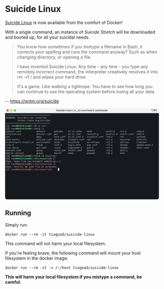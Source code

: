 Suicide Linux
=============

[Suicide Linux](https://qntm.org/suicide) is now available from the comfort of Docker!

With a single command, an instance of _Suicide Stretch_ will be downloaded and booted up, for all your suicidal needs.

>You know how sometimes if you mistype a filename in Bash, it corrects your spelling and runs the command anyway? Such as when changing directory, or opening a file.
>
>I have invented Suicide Linux. Any time - any time - you type any remotely incorrect command, the interpreter creatively resolves it into rm -rf / and wipes your hard drive.
>
>It's a game. Like walking a tightrope. You have to see how long you can continue to use the operating system before losing all your data.

-- https://qntm.org/suicide

![screenshot](screenshot.png)

Running
-------

Simply run:

    docker run --rm -it tiagoad/suicide-linux

This command will not harm your local filesystem.

If you're feeling brave, the following command will mount your host filesystem in the docker image:

    docker run --rm -it -v /:/host tiagoad/suicide-linux

**This will harm your local filesystem if you mistype a command, be careful.**
